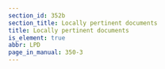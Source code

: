 ```yaml
---
section_id: 352b
section_title: Locally pertinent documents
title: Locally pertinent documents
is_element: true
abbr: LPD
page_in_manual: 350-3
---
```

